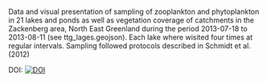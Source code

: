 Data and visual presentation of sampling of zooplankton and phytoplankton in 21 lakes and ponds as well as vegetation coverage of catchments in the Zackenberg area, North East Greenland during the period 2013-07-18 to 2013-08-11 (see ttg_lages.geojson). Each lake where wisited four times at regular intervals. Sampling followed protocols described in Schmidt et al. (2012)

DOI: [![DOI](https://zenodo.org/badge/18501/andersfi/TTG.svg)](https://zenodo.org/badge/latestdoi/18501/andersfi/TTG)
